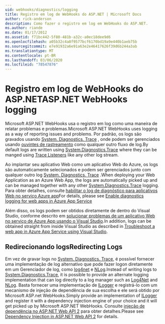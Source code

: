 ```yaml
---
uid: webhooks/diagnostics/logging
title: Registro em log de WebHooks do ASP.NET | Microsoft Docs
author: rick-anderson
description: Como fazer o registro em log em WebHooks do ASP.NET.
ms.author: riande
ms.date: 01/17/2012
ms.assetid: f71bc442-5f80-481b-a32c-a0ec18dee9d6
ms.openlocfilehash: a05b32c4a8f9577bcf6170bd19a9e440b1aeb75b
ms.sourcegitcommit: e7e91932a6e91a63e2e46417626f39d6b244a3ab
ms.translationtype: MT
ms.contentlocale: pt-BR
ms.lasthandoff: 03/06/2020
ms.locfileid: "78547876"
---
```

# <a name="aspnet-webhooks-logging"></a><span data-ttu-id="8bfa1-103">Registro em log de WebHooks do ASP.NET</span><span class="sxs-lookup"><span data-stu-id="8bfa1-103">ASP.NET WebHooks logging</span></span>

<span data-ttu-id="8bfa1-104">Microsoft ASP.NET WebHooks usa o registro em log como uma maneira de relatar problemas e problemas.</span><span class="sxs-lookup"><span data-stu-id="8bfa1-104">Microsoft ASP.NET WebHooks uses logging as a way of reporting issues and problems.</span></span> <span data-ttu-id="8bfa1-105">Por padrão, os logs são gravados usando [System. Diagnostics. Trace](https://msdn.microsoft.com/library/system.diagnostics.trace) , onde podem ser gerenciados usando [ouvintes de rastreamento](https://msdn.microsoft.com/library/system.diagnostics.tracelistener.aspx) como qualquer outro fluxo de log.</span><span class="sxs-lookup"><span data-stu-id="8bfa1-105">By default logs are written using [System.Diagnostics.Trace](https://msdn.microsoft.com/library/system.diagnostics.trace) where they can be manged using [Trace Listeners](https://msdn.microsoft.com/library/system.diagnostics.tracelistener.aspx) like any other log stream.</span></span>

<span data-ttu-id="8bfa1-106">Ao implantar seu aplicativo Web como um aplicativo Web do Azure, os logs são automaticamente selecionados e podem ser gerenciados junto com qualquer outro log [System. Diagnostics. Trace](https://msdn.microsoft.com/library/system.diagnostics.trace) .</span><span class="sxs-lookup"><span data-stu-id="8bfa1-106">When deploying your Web Application as an Azure Web App, the logs are automatically picked up and can be managed together with any other [System.Diagnostics.Trace](https://msdn.microsoft.com/library/system.diagnostics.trace) logging.</span></span> <span data-ttu-id="8bfa1-107">Para obter detalhes, consulte [habilitar o log de diagnóstico para aplicativos Web no serviço Azure app](https://azure.microsoft.com/documentation/articles/web-sites-enable-diagnostic-log/)</span><span class="sxs-lookup"><span data-stu-id="8bfa1-107">For details, please see [Enable diagnostics logging for web apps in Azure App Service](https://azure.microsoft.com/documentation/articles/web-sites-enable-diagnostic-log/)</span></span>

<span data-ttu-id="8bfa1-108">Além disso, os logs podem ser obtidos diretamente de dentro do Visual Studio, conforme descrito em [solucionar problemas de um aplicativo Web no serviço de Azure App usando o Visual Studio](https://azure.microsoft.com/documentation/articles/web-sites-dotnet-troubleshoot-visual-studio/#webserverlogs).</span><span class="sxs-lookup"><span data-stu-id="8bfa1-108">In addition, logs can be obtained straight from inside Visual Studio as described in [Troubleshoot a web app in Azure App Service using Visual Studio](https://azure.microsoft.com/documentation/articles/web-sites-dotnet-troubleshoot-visual-studio/#webserverlogs).</span></span>

## <a name="redirecting-logs"></a><span data-ttu-id="8bfa1-109">Redirecionando logs</span><span class="sxs-lookup"><span data-stu-id="8bfa1-109">Redirecting Logs</span></span>

<span data-ttu-id="8bfa1-110">Em vez de gravar logs no [System. Diagnostics. Trace](https://msdn.microsoft.com/library/system.diagnostics.trace), é possível fornecer uma implementação de log alternativo que pode fazer logon diretamente em um Gerenciador de log, como [log4net](http://logging.apache.org/log4net/) e [NLog](http://nlog-project.org/).</span><span class="sxs-lookup"><span data-stu-id="8bfa1-110">Instead of writing logs to [System.Diagnostics.Trace](https://msdn.microsoft.com/library/system.diagnostics.trace), it is possible to provide an alternate logging implementation that can log directly to a log manager such as [Log4Net](http://logging.apache.org/log4net/) and [NLog](http://nlog-project.org/).</span></span> <span data-ttu-id="8bfa1-111">Basta fornecer uma implementação de [ILogger](https://github.com/aspnet/AspNetWebHooks/blob/master/src/Microsoft.AspNet.WebHooks.Common/Diagnostics/ILogger.cs) e registrá-lo com um mecanismo de injeção de dependência de sua escolha e ele será obtido por Microsoft ASP.net WebHooks.</span><span class="sxs-lookup"><span data-stu-id="8bfa1-111">Simply provide an implementation of [ILogger](https://github.com/aspnet/AspNetWebHooks/blob/master/src/Microsoft.AspNet.WebHooks.Common/Diagnostics/ILogger.cs) and register it with a dependency injection engine of your choice and it will get picked up by Microsoft ASP.NET WebHooks.</span></span> <span data-ttu-id="8bfa1-112">Consulte [injeção de dependência no ASP.NET Web API 2](https://www.asp.net/web-api/overview/advanced/dependency-injection) para obter detalhes.</span><span class="sxs-lookup"><span data-stu-id="8bfa1-112">Please see [Dependency Injection in ASP.NET Web API 2](https://www.asp.net/web-api/overview/advanced/dependency-injection) for details.</span></span>
